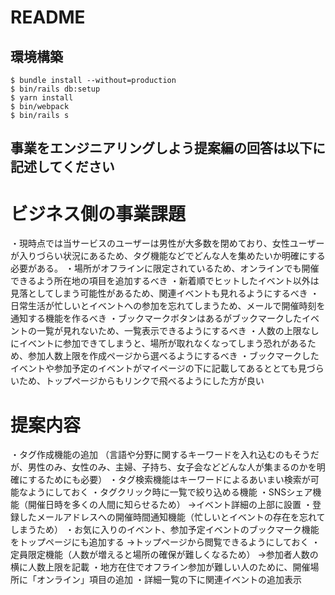# README

## 環境構築
```
$ bundle install --without=production
$ bin/rails db:setup
$ yarn install
$ bin/webpack
$ bin/rails s
```

## 事業をエンジニアリングしよう提案編の回答は以下に記述してください

# ビジネス側の事業課題
・現時点では当サービスのユーザーは男性が大多数を閉めており、女性ユーザーが入りづらい状況にあるため、タグ機能などでどんな人を集めたいか明確にする必要がある。
・場所がオフラインに限定されているため、オンラインでも開催できるよう所在地の項目を追加するべき
・新着順でヒットしたイベント以外は見落としてしまう可能性があるため、関連イベントも見れるようにするべき
・日常生活が忙しいとイベントへの参加を忘れてしまうため、メールで開催時刻を通知する機能を作るべき
・ブックマークボタンはあるがブックマークしたイベントの一覧が見れないため、一覧表示できるようにするべき
・人数の上限なしにイベントに参加できてしまうと、場所が取れなくなってしまう恐れがあるため、参加人数上限を作成ページから選べるようにするべき
・ブックマークしたイベントや参加予定のイベントがマイページの下に記載してあるととても見づらいため、トップページからもリンクで飛べるようにした方が良い

# 提案内容
・タグ作成機能の追加
（言語や分野に関するキーワードを入れ込むのもそうだが、男性のみ、女性のみ、主婦、子持ち、女子会などどんな人が集まるのかを明確にするためにも必要）
・タグ検索機能はキーワードによるあいまい検索が可能なようにしておく
・タグクリック時に一覧で絞り込める機能
・SNSシェア機能（開催日時を多くの人間に知らせるため）
→イベント詳細の上部に設置
・登録したメールアドレスへの開催時間通知機能（忙しいとイベントの存在を忘れてしまうため）
・お気に入りのイベント、参加予定イベントのブックマーク機能をトップページにも追加する
→トップページから閲覧できるようにしておく
・定員限定機能（人数が増えると場所の確保が難しくなるため）
→参加者人数の横に人数上限を記載
・地方在住でオフライン参加が難しい人のために、開催場所に「オンライン」項目の追加
・詳細一覧の下に関連イベントの追加表示
